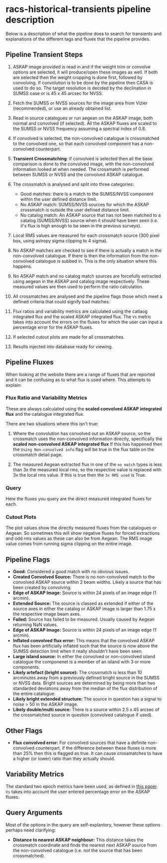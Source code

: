 # racs-historical-transients pipeline description

Below is a description of what the pipeline does to search for transients and explanations of the different tags and fluxes that the pipeline provides.

## Pipeline Transient Steps

1. ASKAP image provided is read in and if the weight trim or convolve options are selected, it will produce/open these images as well. If both are selected then the weight cropping is done first, followed by convolving. If convolution is to be done by the pipeline then CASA is used to do so. The target resolution is decided by the declination in SUMSS case or is 45 x 45 arcsec for NVSS.

2. Fetch the SUMSS or NVSS sources for the image area from Vizier (recommended), or use an already obtained list.

3. Read in source catalogues or run aegean on the ASKAP image, both normal and convolved (if selected). All the ASKAP fluxes are scaled to the SUMSS or NVSS frequency assuming a spectral index of 0.8.

4. If convolved is selected, the non-convolved catalogue is crossmatched to the convolved one, so that each convolved component has a non-convolved counterpart.

5. **Transient Crossmatching**: if convolved is selected then all the base comparison is done to the convolved image, with the non-convolved information looked at when needed. The crossmatch is performed between SUMSS or NVSS and the convolved ASKAP catalogue.

6. The crossmatch is analysed and split into three categories:
    - Good matches: there is a match to the SUMSS/NVSS component within the user defined distance limit.
    - No ASKAP match: SUMSS/NVSS sources for which the ASKAP crossmatch is outside the user defined distance limit.
    - No catalog match: An ASKAP source that has not been matched to a catalog (SUMSS/NVSS) source when it should have been seen (i.e. it's flux is high enough to be seen in the previous surveys).
    
7. Local RMS values are measured for each crossmatch source (300 pixel box, using astropy sigma clipping to 4 sigma).
    
8. No ASKAP matches are checked to see if there is actually a match in the non-convolved catalogue. If there is then the information from the non-convolved catalogue is subbed in. This is the only situation where this happens.

9. No ASKAP match and no catalog match sources are forcefully extracted using aegean in the ASKAP and catalog image respectively. These measured values are then used to perform the ratio calculation.

10. All crossmatches are analysed and the pipeline flags those which meet a defined criteria that could signify bad matches.

11. Flux ratios and variability metrics are calculated using the catlaog integrated flux and the scaled ASKAP integrated flux. The `Vs` metric takes into account the errors on the fluxes for which the user can input a percentage error for the ASKAP fluxes.

12. If selected cutout plots are made for all crossmatches.

13. Results injected into database ready for viewing.


## Pipeline Fluxes
When looking at the website there are a range of fluxes that are reported and it can be confusing as to what flux is used where. This attempts to explain:

### Flux Ratio and Variability Metrics
These are always calculated using the **scaled convolved ASKAP integrated flux** and the catalogue integrated flux.

There are two situations where this isn't true:

1. Where the convolution has convolved out an ASKAP source, so the crossmatch uses the non-convolved information directly, specifically the **scaled non-convolved ASKAP integrated flux** If this has happened then the `Using Non-convolved info` flag will be true in the flux table on the crossmatch detail page.

2. The measured Aegean extracted flux in one of the `no match` types is less than 3x the measured local rms, so the respective value is replaced with 3x the local rms value. If this is true then the `3x RMS used` is True.

### Query
Here the fluxes you query are the direct measured integrated fluxes for each.

### Cutout Plots
The plot values show the directly measured fluxes from the catalogues or Aegean. So sometimes this will show negative fluxes for forced extractions and odd rms values as these can also be from Aegean. The RMS image value comes from running sigma clipping on the entire image.

## Pipeline Flags
* **Good:** Considered a good match with no obvious issues.
* **Created Convolved Source:** There is no non-convolved match to the convolved ASKAP source within 2 beam widths. Likely a source that has been created by convolving.
* **Edge of ASKAP Image:** Source is within 24 pixels of an image edge (1 arcmin).
* **Extended Source:** The source is classed as extended if either of the source axes in either the catalog or ASKAP image is larger than 1.75 x the respective image beam axes.
* **Failed:** Source has failed to be measured. Usually caused by Aegean returning NaN values.
* **Edge of ASKAP Image:** Source is within 24 pixels of an image edge (1 arcmin).
* **Inflated convolved flux error:** This means that the convolved ASKAP flux has been artificially inflated such that the source is now above the SUMSS detection limit when it really shouldn't have been seen.
* **Large island source:** In either the convolved or non-convolved island catalogue the componenet is a member of an island with 3 or more components.
* **Likely artefact (bright source):** The crossmatch is less than 10 arcminutes away from a previously defined bright source in the SUMSS or NVSS data. Bright sources are determined by being more than two standarded deviations away from the median of the flux distribution of the entire catalogue.
* **Likely bright extended structure:** The source in question has a signal to noise > 50 in the ASKAP image.
* **Likely double/multi source:** There is a source within 2.5 x 45 arcsec of the crossmatched source in question (convolved catalogue if used).

## Other Flags
* **Flux convolved error:** For convolved sources that have a definite non-convolved counterpart, if the difference between these fluxes is more than 25% then this is flagged as true. It can cause crossmatches to have a higher (or lower) ratio than they actually should.

## Variability Metrics
The standard two epoch metrics have been used, as defined in [this paper](https://ui.adsabs.harvard.edu/abs/2019MNRAS.490.4024R/abstract). `Vs` takes into account the user entered percentage error on the ASKAP fluxes.

## Query Arguments
Most of the options in the query are self-explantory, however these options perhaps need clarifying:

* **Distance to nearest ASKAP neighbour:** This distance takes the crossmatch coordinate and finds the nearest next ASKAP source from the non-convolved catalogue (i.e. not the source that has been crossmatched).



